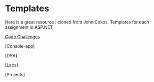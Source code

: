 # Templates
Here is a great resource I cloned from John Cokos. Templates for each assignment in ASP.NET

[Code Challenges](CodeChallenge.md)

[Console-app]

[DSA]

[Labs]

[Projects]
